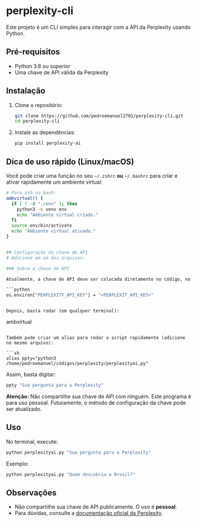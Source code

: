 # perplexity-cli

Este projeto é um CLI simples para interagir com a API da Perplexity usando Python.

## Pré-requisitos
- Python 3.8 ou superior
- Uma chave de API válida da Perplexity

## Instalação


1. Clone o repositório:
   ```sh
   git clone https://github.com/pedroemanuel2701/perplexity-cli.git
   cd perplexity-cli
   ```

2. Instale as dependências:
   ```sh
   pip install perplexity-ai
   ```

## Dica de uso rápido (Linux/macOS)

Você pode criar uma função no seu `~/.zshrc` **ou** `~/.bashrc` para criar e ativar rapidamente um ambiente virtual:

```sh
# Para zsh ou bash:
ambvirtual() {
  if [ ! -d "./env" ]; then
    python3 -m venv env
    echo "Ambiente virtual criado."
  fi
  source env/bin/activate
  echo "Ambiente virtual ativado."
}


## Configuração da chave de API
# Adicione em um dos arquivos:

### Sobre a chave de API

Atualmente, a chave de API deve ser colocada diretamente no código, no arquivo `perplexityai.py`, substituindo o valor da variável <PERPLEXIT_API_KEY> :

```python
os.environ["PERPLEXITY_API_KEY"] = "<PERPLEXIT_API_KEY>"
```
```

Depois, basta rodar (em qualquer terminal):
```
ambvirtual
```

Também pode criar um alias para rodar o script rapidamente (adicione no mesmo arquivo):

```sh
alias ppty="python3 /home/pedroemanuel/códigos/perplexity/perplexityai.py"
```

Assim, basta digitar:
```sh
ppty "Sua pergunta para a Perplexity"
```

**Atenção:** Não compartilhe sua chave de API com ninguém. Este programa é para uso pessoal. Futuramente, o método de configuração da chave pode ser atualizado.

## Uso

No terminal, execute:
```sh
python perplexityai.py "Sua pergunta para a Perplexity"
```

Exemplo:
```sh
python perplexityai.py "Quem descobriu o Brasil?"
```

## Observações
- Não compartilhe sua chave de API publicamente. O uso é **pessoal**.
- Para dúvidas, consulte a [documentação oficial da Perplexity](https://docs.perplexity.ai/).
